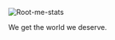 ![Root-me-stats](https://root-me-diff.vercel.app/rm-gh?nickname=ThePhilosopher)

We get the world we deserve.
